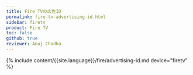 ```yaml
---
title: Fire TVの広告ID
permalink: fire-tv-advertising-id.html
sidebar: firetv
product: Fire TV
toc: false
github: true
reviewer: Anuj Chadha
---
```


{% include content/{{site.language}}/fire/advertising-id.md device="firetv" %}
